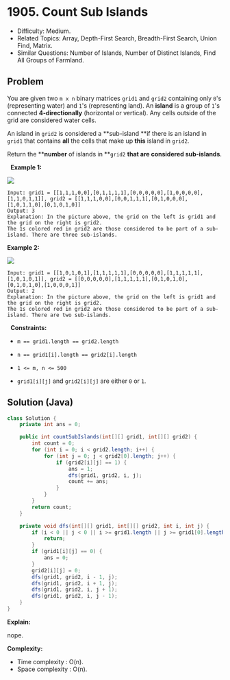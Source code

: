 # 1905. Count Sub Islands

- Difficulty: Medium.
- Related Topics: Array, Depth-First Search, Breadth-First Search, Union Find, Matrix.
- Similar Questions: Number of Islands, Number of Distinct Islands, Find All Groups of Farmland.

## Problem

You are given two ```m x n``` binary matrices ```grid1``` and ```grid2``` containing only ```0```'s (representing water) and ```1```'s (representing land). An **island** is a group of ```1```'s connected **4-directionally** (horizontal or vertical). Any cells outside of the grid are considered water cells.

An island in ```grid2``` is considered a **sub-island **if there is an island in ```grid1``` that contains **all** the cells that make up **this** island in ```grid2```.

Return the ****number** of islands in **```grid2``` **that are considered **sub-islands****.

 
**Example 1:**

![](https://assets.leetcode.com/uploads/2021/06/10/test1.png)

```
Input: grid1 = [[1,1,1,0,0],[0,1,1,1,1],[0,0,0,0,0],[1,0,0,0,0],[1,1,0,1,1]], grid2 = [[1,1,1,0,0],[0,0,1,1,1],[0,1,0,0,0],[1,0,1,1,0],[0,1,0,1,0]]
Output: 3
Explanation: In the picture above, the grid on the left is grid1 and the grid on the right is grid2.
The 1s colored red in grid2 are those considered to be part of a sub-island. There are three sub-islands.
```

**Example 2:**

![](https://assets.leetcode.com/uploads/2021/06/03/testcasex2.png)

```
Input: grid1 = [[1,0,1,0,1],[1,1,1,1,1],[0,0,0,0,0],[1,1,1,1,1],[1,0,1,0,1]], grid2 = [[0,0,0,0,0],[1,1,1,1,1],[0,1,0,1,0],[0,1,0,1,0],[1,0,0,0,1]]
Output: 2 
Explanation: In the picture above, the grid on the left is grid1 and the grid on the right is grid2.
The 1s colored red in grid2 are those considered to be part of a sub-island. There are two sub-islands.
```

 
**Constraints:**


	
- ```m == grid1.length == grid2.length```
	
- ```n == grid1[i].length == grid2[i].length```
	
- ```1 <= m, n <= 500```
	
- ```grid1[i][j]``` and ```grid2[i][j]``` are either ```0``` or ```1```.



## Solution (Java)

```java
class Solution {
    private int ans = 0;

    public int countSubIslands(int[][] grid1, int[][] grid2) {
        int count = 0;
        for (int i = 0; i < grid2.length; i++) {
            for (int j = 0; j < grid2[0].length; j++) {
                if (grid2[i][j] == 1) {
                    ans = 1;
                    dfs(grid1, grid2, i, j);
                    count += ans;
                }
            }
        }
        return count;
    }

    private void dfs(int[][] grid1, int[][] grid2, int i, int j) {
        if (i < 0 || j < 0 || i >= grid1.length || j >= grid1[0].length || grid2[i][j] == 0) {
            return;
        }
        if (grid1[i][j] == 0) {
            ans = 0;
        }
        grid2[i][j] = 0;
        dfs(grid1, grid2, i - 1, j);
        dfs(grid1, grid2, i + 1, j);
        dfs(grid1, grid2, i, j + 1);
        dfs(grid1, grid2, i, j - 1);
    }
}
```

**Explain:**

nope.

**Complexity:**

* Time complexity : O(n).
* Space complexity : O(n).
